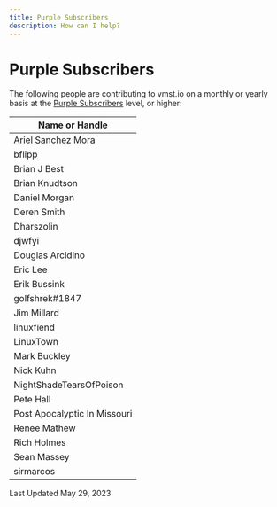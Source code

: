 ```yaml
---
title: Purple Subscribers
description: How can I help?
---
```


# Purple Subscribers

The following people are contributing to vmst.io on a monthly or yearly basis at the [Purple Subscribers](/funding) level, or higher:

| Name or Handle               |
|------------------------------|
| Ariel Sanchez Mora           |
| bflipp                       |
| Brian J Best                 |
| Brian Knudtson               |
| Daniel Morgan                |
| Deren Smith                  |
| Dharszolin                   |
| djwfyi                       |
| Douglas Arcidino             |
| Eric Lee                     |
| Erik Bussink                 |
| golfshrek#1847               |
| Jim Millard                  |
| linuxfiend                   |
| LinuxTown                    |
| Mark Buckley                 |
| Nick Kuhn                    |
| NightShadeTearsOfPoison      |
| Pete Hall                    |
| Post Apocalyptic In Missouri |
| Renee Mathew                 |
| Rich Holmes                  |
| Sean Massey                  |
| sirmarcos                    |

Last Updated May 29, 2023
